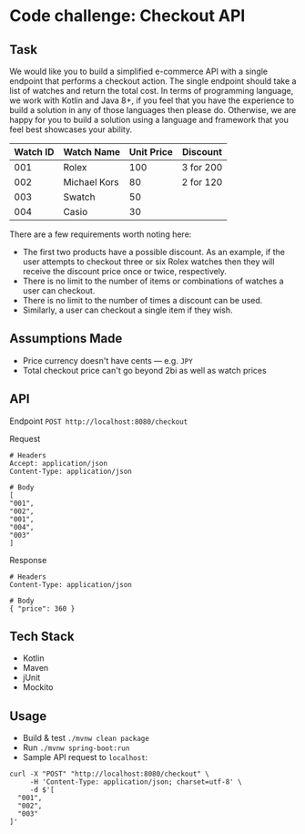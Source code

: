 # Code challenge: Checkout API

## Task

We would like you to build a simplified e-commerce API with a single endpoint that performs a
checkout action. The single endpoint should take a list of watches and return the total cost.
In terms of programming language, we work with Kotlin and Java 8+, if you feel that you have the
experience to build a solution in any of those languages then please do. Otherwise, we are happy for
you to build a solution using a language and framework that you feel best showcases your ability.

| Watch ID | Watch Name   | Unit Price | Discount  |
|----------|--------------|------------|-----------|
| 001      | Rolex        | 100        | 3 for 200 |
| 002      | Michael Kors | 80         | 2 for 120 |
| 003      | Swatch       | 50         |           |
| 004      | Casio        | 30         |           |

There are a few requirements worth noting here:
- The first two products have a possible discount. As an example, if the user attempts to
checkout three or six Rolex watches then they will receive the discount price once or twice,
respectively.
- There is no limit to the number of items or combinations of watches a user can checkout.
- There is no limit to the number of times a discount can be used.
- Similarly, a user can checkout a single item if they wish.

## Assumptions Made

- Price currency doesn't have cents — e.g. `JPY`
- Total checkout price can't go beyond 2bi as well as watch prices

## API

Endpoint
`POST http://localhost:8080/checkout`

Request
```text
# Headers
Accept: application/json
Content-Type: application/json

# Body
[
"001",
"002",
"001",
"004",
"003"
]
```

Response
```text
# Headers
Content-Type: application/json

# Body
{ "price": 360 }
```

## Tech Stack

- Kotlin
- Maven
- jUnit
- Mockito

## Usage

- Build & test `./mvnw clean package`
- Run `./mvnw spring-boot:run`
- Sample API request to `localhost`:
```shell
curl -X "POST" "http://localhost:8080/checkout" \
     -H 'Content-Type: application/json; charset=utf-8' \
     -d $'[
  "001",
  "002",
  "003"
]'
```
